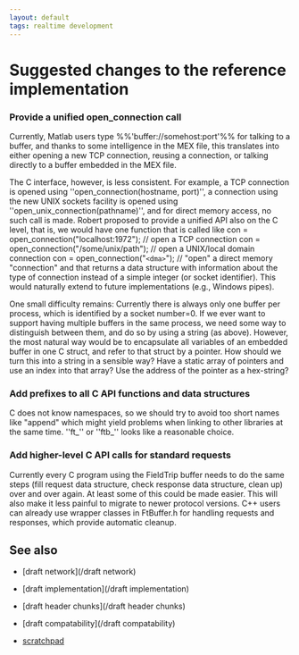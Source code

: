 ```yaml
---
layout: default
tags: realtime development
---
```



# Suggested changes to the reference implementation

### Provide a unified open_connection call

Currently, Matlab users type %%'buffer://somehost:port'%% for talking to a buffer, and thanks to some intelligence in 
the MEX file, this translates into either opening a new TCP connection, reusing a connection, or talking directly to
a buffer embedded in the MEX file.

The C interface, however, is less consistent. For example, a TCP connection is opened using ''open_connection(hostname, port)'',
a connection using the new UNIX sockets facility is opened using ''open_unix_connection(pathname)'', and for direct memory access,
no such call is made. Robert proposed to provide a unified API also on the C level, that is, we would have one function that is called like
    con = open_connection("localhost:1972");   // open a TCP connection
    con = open_connection("/some/unix/path");  // open a UNIX/local domain connection
    con = open_connection("`<dma>`");            // "open" a direct memory "connection"
and that returns a data structure with information about the type of connection instead of a simple integer (or socket identifier).
This would naturally extend to future implementations (e.g., Windows pipes).

One small difficulty remains: Currently there is always only one buffer per process, which is identified by a socket number=0. If we ever want
to support having multiple buffers in the same process, we need some way to distinguish between them, and do so by using a string (as above).
However, the most natural way would be to encapsulate all variables of an embedded buffer in one C struct, and refer to that struct
by a pointer. How should we turn this into a string in a sensible way? Have a static array of pointers and use an index into that array?
Use the address of the pointer as a hex-string? 

### Add prefixes to all C API functions and data structures

C does not know namespaces, so we should try to avoid too short names like "append" which might yield problems when linking
to other libraries at the same time. ''ft_'' or ''ftb_'' looks like a reasonable choice.

### Add higher-level C API calls for standard requests

Currently every C program using the FieldTrip buffer needs to do the same steps (fill request data structure, check response data
structure, clean up) over and over again. At least some of this could be made easier. This will also make it less painful to migrate 
to newer protocol versions. C++ users can already use wrapper classes in FtBuffer.h for handling requests and responses, 
which provide automatic cleanup.

## See also

*  [draft network](/draft network)

*  [draft implementation](/draft implementation)

*  [draft header chunks](/draft header chunks)

*  [draft compatability](/draft compatability)

*  [scratchpad](/scratchpad)

